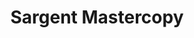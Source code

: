 ---
layout: post
title: "Sargent Mastercopy"
category: portfolio
tags: illustration
thumbnail: /portfolio/thumbs/sargant.jpg
full: /portfolio/full/sargant.jpg
orientation: portrait
medium: Digital
description: A digital study of John Singer Sargent, with an emphasis on textured brushwork. Simulating traditional medium with Photoshop, while it isn't the real deal, has helped me understand much better how painting works as a process, and has informed a lot of my traditional work as well.
---